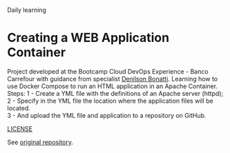Daily learning

# Creating a WEB Application Container

Project developed at the Bootcamp Cloud DevOps Experience - Banco Carrefour with guidance from specialist [Denilson Bonatti](https://github.com/denilsonbonatti "Denilson Bonatti").
Learning how to use Docker Compose to run an HTML application in an Apache Container.
Steps:
    1 - Create a YML file with the definitions of an Apache server (httpd);
    2 - Specify in the YML file the location where the application files will be located.  
    3 - And upload the YML file and application to a repository on GitHub.

[LICENSE](/LICENSE)

See [original repository](https://github.com/denilsonbonatti/docker-projeto1-dio).
